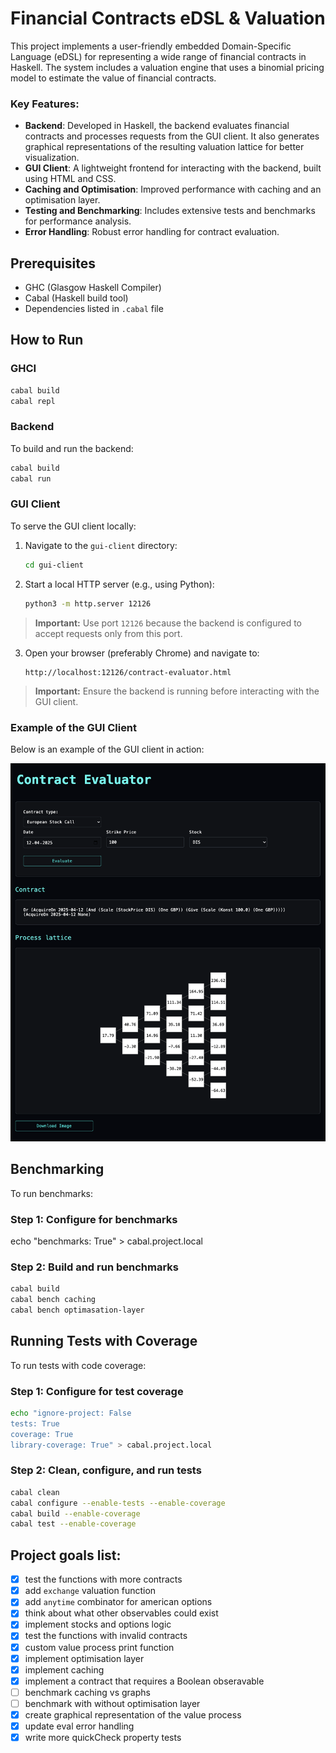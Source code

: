 # Financial Contracts eDSL & Valuation


This project implements a user-friendly embedded Domain-Specific Language (eDSL) for representing a wide range of financial contracts in Haskell. The system includes a valuation engine that uses a binomial pricing model to estimate the value of financial contracts.

### Key Features:

- **Backend**: Developed in Haskell, the backend evaluates financial contracts and processes requests from the GUI client. It also generates graphical representations of the resulting valuation lattice for better visualization.
- **GUI Client**: A lightweight frontend for interacting with the backend, built using HTML and CSS.
- **Caching and Optimisation**: Improved performance with caching and an optimisation layer.
- **Testing and Benchmarking**: Includes extensive tests and benchmarks for performance analysis.
- **Error Handling**: Robust error handling for contract evaluation.

## Prerequisites
- GHC (Glasgow Haskell Compiler)
- Cabal (Haskell build tool)
- Dependencies listed in `.cabal` file

## How to Run

### GHCI
```bash
cabal build
cabal repl
```

### Backend
To build and run the backend:
```bash
cabal build
cabal run
```

### GUI Client
To serve the GUI client locally:

1. Navigate to the `gui-client` directory:
   ```bash
   cd gui-client
   ```

2. Start a local HTTP server (e.g., using Python):
   ```bash
   python3 -m http.server 12126
   ```
> **Important:** Use port `12126` because the backend is configured to accept requests only from this port.

3. Open your browser (preferably Chrome) and navigate to:
   ```
   http://localhost:12126/contract-evaluator.html
   ```

> **Important:** Ensure the backend is running before interacting with the GUI client. 

### Example of the GUI Client

Below is an example of the GUI client in action:

![Contract Evaluator](client-gui.png)


## Benchmarking
To run benchmarks:

### Step 1: Configure for benchmarks
echo "benchmarks: True" > cabal.project.local

### Step 2: Build and run benchmarks
```bash
cabal build
cabal bench caching
cabal bench optimasation-layer
```

## Running Tests with Coverage
To run tests with code coverage:

### Step 1: Configure for test coverage
```bash
echo "ignore-project: False
tests: True
coverage: True
library-coverage: True" > cabal.project.local
```

### Step 2: Clean, configure, and run tests
```bash
cabal clean
cabal configure --enable-tests --enable-coverage
cabal build --enable-coverage
cabal test --enable-coverage
```
<!-- **Note:** Coverage reports will be generated in `dist-newstyle/hpc/` (use `hpc report` to view). -->


## Project goals list:
- [x] test the functions with more contracts 
- [x] add `exchange` valuation function
- [x] add `anytime` combinator for american options
- [x] think about what other observables could exist
- [x] implement stocks and options logic 
- [x] test the functions with invalid contracts 
- [x] custom value process print function
- [x] implement optimisation layer
- [x] implement caching
- [x] implement a contract that requires a Boolean obseravable
- [ ] benchmark caching vs graphs
- [ ] benchmark with without optimisation layer
- [x] create graphical representation of the value process
- [x] update eval error handling
- [x] write more quickCheck property tests 
